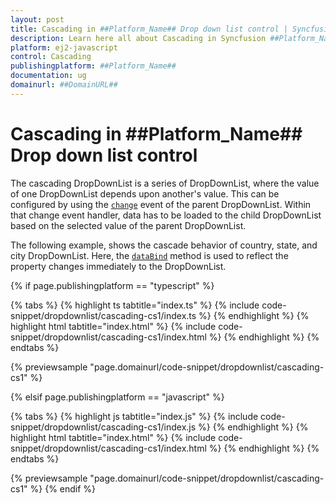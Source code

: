```yaml
---
layout: post
title: Cascading in ##Platform_Name## Drop down list control | Syncfusion
description: Learn here all about Cascading in Syncfusion ##Platform_Name## Drop down list control of Syncfusion Essential JS 2 and more.
platform: ej2-javascript
control: Cascading 
publishingplatform: ##Platform_Name##
documentation: ug
domainurl: ##DomainURL##
---
```


# Cascading in ##Platform_Name## Drop down list control

The cascading DropDownList is a series of DropDownList, where the value of one DropDownList depends upon  another's value. This can be configured by using the [`change`](../../api/drop-down-list/#change) event of the parent DropDownList. Within that change event handler, data has to be loaded to the child DropDownList based on the selected value of the parent DropDownList.

The following example, shows the cascade behavior of country, state, and city DropDownList. Here, the [`dataBind`](../../api/drop-down-list/#databind) method is used to reflect the property changes immediately to the DropDownList.

{% if page.publishingplatform == "typescript" %}

 {% tabs %}
{% highlight ts tabtitle="index.ts" %}
{% include code-snippet/dropdownlist/cascading-cs1/index.ts %}
{% endhighlight %}
{% highlight html tabtitle="index.html" %}
{% include code-snippet/dropdownlist/cascading-cs1/index.html %}
{% endhighlight %}
{% endtabs %}
        
{% previewsample "page.domainurl/code-snippet/dropdownlist/cascading-cs1" %}

{% elsif page.publishingplatform == "javascript" %}

{% tabs %}
{% highlight js tabtitle="index.js" %}
{% include code-snippet/dropdownlist/cascading-cs1/index.js %}
{% endhighlight %}
{% highlight html tabtitle="index.html" %}
{% include code-snippet/dropdownlist/cascading-cs1/index.html %}
{% endhighlight %}
{% endtabs %}

{% previewsample "page.domainurl/code-snippet/dropdownlist/cascading-cs1" %}
{% endif %}